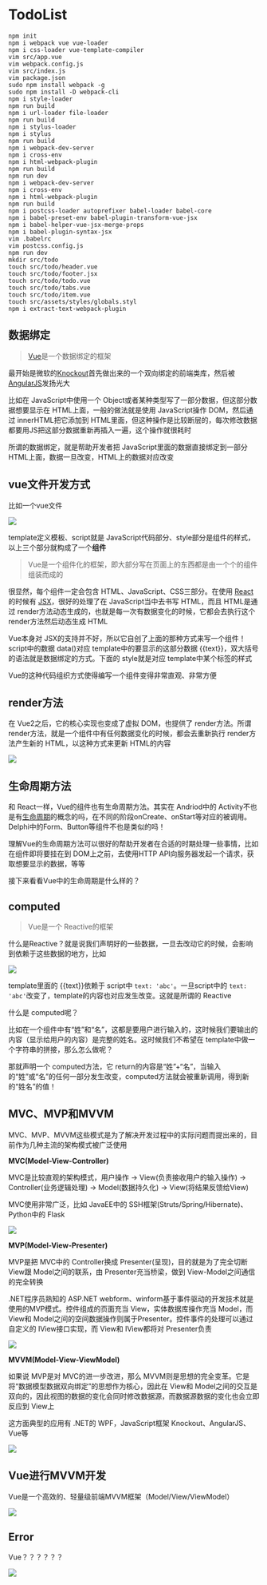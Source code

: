 # TodoList

```
npm init
npm i webpack vue vue-loader
npm i css-loader vue-template-compiler
vim src/app.vue
vim webpack.config.js
vim src/index.js
vim package.json
sudo npm install webpack -g
sudo npm install -D webpack-cli
npm i style-loader
npm run build
npm i url-loader file-loader
npm run build
npm i stylus-loader
npm i stylus
npm run build
npm i webpack-dev-server
npm i cross-env
npm i html-webpack-plugin
npm run build
npm run dev
npm i webpack-dev-server
npm i cross-env
npm i html-webpack-plugin
npm run build
npm i postcss-loader autoprefixer babel-loader babel-core
npm i babel-preset-env babel-plugin-transform-vue-jsx
npm i babel-helper-vue-jsx-merge-props
npm i babel-plugin-syntax-jsx
vim .babelrc
vim postcss.config.js
npm run dev
mkdir src/todo
touch src/todo/header.vue
touch src/todo/footer.jsx
touch src/todo/todo.vue
touch src/todo/tabs.vue
touch src/todo/item.vue
touch src/assets/styles/globals.styl
npm i extract-text-webpack-plugin
```

## 数据绑定

>[Vue](https://cn.vuejs.org/)是一个数据绑定的框架

最开始是微软的[Knockout](http://knockoutjs.com/)首先做出来的一个双向绑定的前端类库，然后被[AngularJS](https://angularjs.org/)发扬光大

比如在 JavaScript中使用一个 Object或者某种类型写了一部分数据，但这部分数据想要显示在 HTML上面，一般的做法就是使用 JavaScript操作 DOM，然后通过 innerHTML把它添加到 HTML里面，但这种操作是比较断层的，每次修改数据都要用JS把这部分数据重新再插入一遍，这个操作就很耗时

所谓的数据绑定，就是帮助开发者把 JavaScript里面的数据直接绑定到一部分 HTML上面，数据一旦改变，HTML上的数据对应改变

## vue文件开发方式

比如一个vue文件

![](./image/01.png)

template定义模板、script就是 JavaScript代码部分、style部分是组件的样式，以上三个部分就构成了一个**组件**

>Vue是一个组件化的框架，即大部分写在页面上的东西都是由一个个的组件组装而成的

很显然，每个组件一定会包含 HTML、JavaScript、CSS三部分。在使用 [React](https://reactjs.org/)的时候有 [JSX](http://www.css88.com/react/docs/jsx-in-depth.html)，很好的处理了在 JavaScript当中去书写 HTML，而且 HTML是通过 render方法动态生成的，也就是每一次有数据变化的时候，它都会去执行这个 render方法然后动态生成 HTML

Vue本身对 JSX的支持并不好，所以它自创了上面的那种方式来写一个组件！script中的数据 data()对应 template中的要显示的这部分数据 \{\{text\}\}，双大括号的语法就是数据绑定的方式。下面的 style就是对应 template中某个标签的样式

Vue的这种代码组织方式使得编写一个组件变得非常直观、非常方便

## render方法

在 Vue2之后，它的核心实现也变成了虚拟 DOM，也提供了 render方法。所谓 render方法，就是一个组件中有任何数据变化的时候，都会去重新执行 render方法产生新的 HTML，以这种方式来更新 HTML的内容

![](./image/02.png)

## 生命周期方法

和 React一样，Vue的组件也有生命周期方法。其实在 Andriod中的 Activity不也是有[生命周期](https://www.cnblogs.com/lwbqqyumidi/p/3769113.html)的概念的吗，在不同的阶段onCreate、onStart等对应的被调用。Delphi中的Form、Button等组件不也是类似的吗！

理解Vue的生命周期方法可以很好的帮助开发者在合适的时期处理一些事情，比如在组件即将要挂在到 DOM上之前，去使用HTTP API向服务器发起一个请求，获取想要显示的数据，等等

接下来看看Vue中的生命周期是什么样的？



## computed

>Vue是一个 Reactive的框架

什么是Reactive？就是说我们声明好的一些数据，一旦去改动它的时候，会影响到依赖于这些数据的地方，比如

![](./image/01.png)

template里面的 \{\{text\}\}依赖于 script中 `text: 'abc'`。一旦script中的 `text: 'abc'`改变了，template的内容也对应发生改变。这就是所谓的 Reactive

什么是 computed呢？

比如在一个组件中有“姓”和“名”，这都是要用户进行输入的，这时候我们要输出的内容（显示给用户的内容）是完整的姓名。这时候我们不希望在 template中做一个字符串的拼接，那么怎么做呢？

那就声明一个 computed方法，它 return的内容是“姓”+“名”，当输入的“姓”或“名”的任何一部分发生改变，computed方法就会被重新调用，得到新的“姓名”的值！



## MVC、MVP和MVVM

MVC、MVP、MVVM这些模式是为了解决开发过程中的实际问题而提出来的，目前作为几种主流的架构模式被广泛使用

**MVC(Model-View-Controller)**

MVC是比较直观的架构模式，用户操作 -> View(负责接收用户的输入操作) -> Controller(业务逻辑处理) -> Model(数据持久化) -> View(将结果反馈给View)

MVC使用非常广泛，比如 JavaEE中的 SSH框架(Struts/Spring/Hibernate)、Python中的 Flask

![](./image/11.png)

**MVP(Model-View-Presenter)**

MVP是把 MVC中的 Controller换成 Presenter(呈现)，目的就是为了完全切断 View跟 Model之间的联系，由 Presenter充当桥梁，做到 View-Model之间通信的完全转换

.NET程序员熟知的 ASP.NET webform、winform基于事件驱动的开发技术就是使用的MVP模式。控件组成的页面充当 View，实体数据库操作充当 Model，而 View和 Model之间的空间数据操作则属于Presenter。控件事件的处理可以通过自定义的 IView接口实现，而 View和 IView都将对 Presenter负责

![](./image/12.png)

**MVVM(Model-View-ViewModel)**

如果说 MVP是对 MVC的进一步改进，那么 MVVM则是思想的完全变革。它是将“数据模型数据双向绑定”的思想作为核心，因此在 View和 Model之间的交互是双向的，因此视图的数据的变化会同时修改数据源，而数据源数据的变化也会立即反应到 View上

这方面典型的应用有 .NET的 WPF，JavaScript框架 Knockout、AngularJS、Vue等

![](./image/13.png)

## Vue进行MVVM开发

Vue是一个高效的、轻量级前端MVVM框架（Model/View/ViewModel）

![](./image/14.png)

## Error

Vue？？？？？？

![](./image/00.png)
